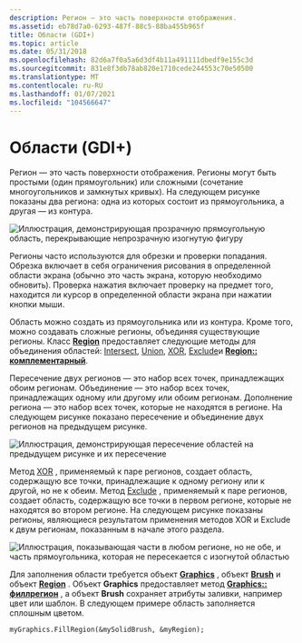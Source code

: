 ```yaml
---
description: Регион — это часть поверхности отображения.
ms.assetid: eb78d7a0-6293-487f-88c5-88ba455b965f
title: Области (GDI+)
ms.topic: article
ms.date: 05/31/2018
ms.openlocfilehash: 82d6a7f0a5a6d3df4b11a491111dbedf9e155c3d
ms.sourcegitcommit: 831e8f3db78ab820e1710cede244553c70e50500
ms.translationtype: MT
ms.contentlocale: ru-RU
ms.lasthandoff: 01/07/2021
ms.locfileid: "104566647"
---
```

# <a name="regions-gdi"></a>Области (GDI+)

Регион — это часть поверхности отображения. Регионы могут быть простыми (один прямоугольник) или сложными (сочетание многоугольников и замкнутых кривых). На следующем рисунке показаны два региона: одна из которых состоит из прямоугольника, а другая — из контура.

![Иллюстрация, демонстрирующая прозрачную прямоугольную область, перекрывающие непрозрачную изогнутую фигуру](images/aboutgdip02-art27.png)

Регионы часто используются для обрезки и проверки попадания. Обрезка включает в себя ограничения рисования в определенной области экрана (обычно это часть экрана, которую необходимо обновить). Проверка нажатия включает проверку на предмет того, находится ли курсор в определенной области экрана при нажатии кнопки мыши.

Область можно создать из прямоугольника или из контура. Кроме того, можно создавать сложные регионы, объединяя существующие регионы. Класс [**Region**](/windows/win32/api/gdiplusheaders/nl-gdiplusheaders-region) предоставляет следующие методы для объединения областей: [Intersect](/windows/win32/api/gdiplusheaders/nf-gdiplusheaders-region-intersect(inconstregion)), [Union](/windows/win32/api/gdiplusheaders/nf-gdiplusheaders-region-union(inconstregion)), [XOR](/windows/win32/api/gdiplusheaders/nf-gdiplusheaders-region-xor(inconstrect_)), [Exclude](/windows/win32/api/gdiplusheaders/nf-gdiplusheaders-region-exclude(inconstregion))и [**Region:: комплементарный**](/windows/win32/api/gdiplusheaders/nf-gdiplusheaders-region-complement(inconstgraphicspath)).

Пересечение двух регионов — это набор всех точек, принадлежащих обоим регионам. Объединение — это набор всех точек, принадлежащих одному или другому или обоим регионам. Дополнение региона — это набор всех точек, которые не находятся в регионе. На следующем рисунке показано пересечение и объединение двух регионов на предыдущем рисунке.

![Иллюстрация, демонстрирующая пересечение областей на предыдущем рисунке и их пересечение](images/aboutgdip02-art28.png)

Метод [XOR](/windows/win32/api/gdiplusheaders/nf-gdiplusheaders-region-xor(inconstrect_)) , применяемый к паре регионов, создает область, содержащую все точки, принадлежащие к одному региону или к другой, но не к обеим. Метод [Exclude](/windows/win32/api/gdiplusheaders/nf-gdiplusheaders-region-exclude(inconstregion)) , применяемый к паре регионов, создает область, содержащую все точки в первом регионе, которые не находятся во втором регионе. На следующем рисунке показаны регионы, являющиеся результатом применения методов XOR и Exclude к двум регионам, показанным в начале этого раздела.

![Иллюстрация, показывающая части в любом регионе, но не обе, и часть прямоугольника, которая не пересекается с изогнутой областью](images/aboutgdip02-art29.png)

Для заполнения области требуется объект [**Graphics**](/windows/win32/api/gdiplusgraphics/nl-gdiplusgraphics-graphics) , объект [**Brush**](/windows/win32/api/gdiplusbrush/nl-gdiplusbrush-brush) и объект [**Region**](/windows/win32/api/gdiplusheaders/nl-gdiplusheaders-region) . Объект **Graphics** предоставляет метод [**Graphics:: филлрегион**](/windows/win32/api/Gdiplusgraphics/nf-gdiplusgraphics-graphics-fillregion) , а объект **Brush** сохраняет атрибуты заливки, например цвет или шаблон. В следующем примере область заполняется сплошным цветом.


```
myGraphics.FillRegion(&mySolidBrush, &myRegion);
```



 

 
